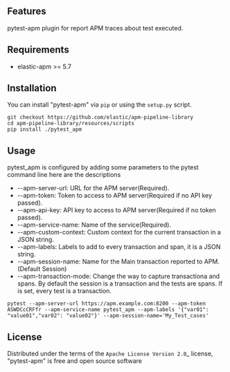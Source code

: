 
Features
--------

pytest-apm plugin for report APM traces about test executed.


Requirements
------------

* elastic-apm >= 5.7


Installation
------------

You can install "pytest-apm" via `pip` or using the `setup.py` script.

```
git checkout https://github.com/elastic/apm-pipeline-library
cd apm-pipeline-library/resources/scripts
pip install ./pytest_apm
```

Usage
-----

pytest_apm is configured by adding some parameters to the pytest command line here are the descriptions

* --apm-server-url: URL for the APM server(Required).
* --apm-token: Token to access to APM server(Required if no API key passed).
* --apm-api-key: API key to access to APM server(Required if no token passed).
* --apm-service-name: Name of the service(Required).
* --apm-custom-context: Custom context for the current transaction in a JSON string.
* --apm-labels: Labels to add to every transaction and span, it is a JSON string.
* --apm-session-name: Name for the Main transaction reported to APM.(Default Session)
* --apm-transaction-mode: Change the way to capture transactiona and spans.
  By default the session is a transaction and the tests are spans.
  If is set, every test is a transaction.

```
pytest --apm-server-url https://apm.example.com:8200 --apm-token ASWDCcCRFfr --apm-service-name pytest_apm --apm-labels '{"var01": "value01","var02": "value02"}' --apm-session-name='My_Test_cases'
```

License
-------

Distributed under the terms of the `Apache License Version 2.0`_ license, "pytest-apm" is free and open source software
